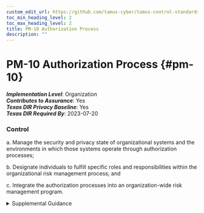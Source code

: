 ```yaml
---
custom_edit_url: https://github.com/tamus-cyber/tamus-control-standards/tree/main/content/tamus.edu/TAMUS_profile.yaml
toc_min_heading_level: 2
toc_max_heading_level: 2
title: PM-10 Authorization Process
description: ""
---
```


# PM-10 Authorization Process {#pm-10}

_**Implementation Level**_: Organization\
_**Contributes to Assurance**_: Yes\
_**Texas DIR Privacy Baseline**_: Yes\
_**Texas DIR Required By**_: 2023-07-20

### Control



a. Manage the security and privacy state of organizational systems and the environments in which those systems operate through authorization processes;

b. Designate individuals to fulfill specific roles and responsibilities within the organizational risk management process; and

c. Integrate the authorization processes into an organization-wide risk management program.


<details><summary>Supplemental Guidance</summary>Authorization processes for organizational systems and environments of operation require the implementation of an organization-wide risk management process and associated security and privacy standards and guidelines. Specific roles for risk management processes include a risk executive (function) and designated authorizing officials for each organizational system and common control provider. The authorization processes for the organization are integrated with continuous monitoring processes to facilitate ongoing understanding and acceptance of security and privacy risks to organizational operations, organizational assets, individuals, other organizations, and the Nation.</details>
